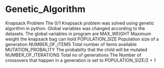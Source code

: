# Genetic_Algorithm
Knapsack Problem
The 0/1 Knapsack problem was solved using genetic algorithm in python. Global variables was changed according to the datasets.
The global variables in program are
MAX_WEIGHT              	 Maximum weight the knapsack bag can hold
POPULATION_SIZE           	 Population size of a generation
NUMBER_OF_ITEMS          	 Total number of items available
MUTATION_PROBALITY        The probabilty that the child will be mutated
NUMBER_OF_ITERATIONS    Total no of generations
The Number of crossovers that happen in a generation is set to POPULATION_SIZE/2 + 1
